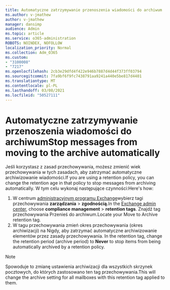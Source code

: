 ```yaml
---
title: Automatyczne zatrzymywanie przenoszenia wiadomości do archiwum
ms.author: v-jmathew
author: v-jmathew
manager: dansimp
audience: Admin
ms.topic: article
ms.service: o365-administration
ROBOTS: NOINDEX, NOFOLLOW
localization_priority: Normal
ms.collection: Adm_O365
ms.custom:
- "3100008"
- "7217"
ms.openlocfilehash: 2cb3e29dfd4f422e946b7887d4d44f373ff03794
ms.sourcegitcommit: 7fa9bf6f9fc7438791aa9241a440e5be817d4401
ms.translationtype: MT
ms.contentlocale: pl-PL
ms.lasthandoff: 03/08/2021
ms.locfileid: "50527111"
---
```

# <a name="stop-messages-from-moving-to-the-archive-automatically"></a><span data-ttu-id="7cfff-102">Automatyczne zatrzymywanie przenoszenia wiadomości do archiwum</span><span class="sxs-lookup"><span data-stu-id="7cfff-102">Stop messages from moving to the archive automatically</span></span>

<span data-ttu-id="7cfff-103">Jeśli korzystasz z zasad przechowywania, możesz zmienić wiek przechowywania w tych zasadach, aby zatrzymać automatyczne archiwizowanie wiadomości.</span><span class="sxs-lookup"><span data-stu-id="7cfff-103">If you are using a retention policy, you can change the retention age in that policy to stop messages from archiving automatically.</span></span> <span data-ttu-id="7cfff-104">W tym celu wykonaj następujące czynności:</span><span class="sxs-lookup"><span data-stu-id="7cfff-104">Here's how:</span></span>

1. <span data-ttu-id="7cfff-105">W centrum [administracyjnym programu Exchange](https://go.microsoft.com/fwlink/?linkid=2059104)wybierz tagi przechowywania **zarządzania**  >  **zgodnością.**</span><span class="sxs-lookup"><span data-stu-id="7cfff-105">In the [Exchange admin center](https://go.microsoft.com/fwlink/?linkid=2059104), choose **compliance management** > **retention tags**.</span></span> <span data-ttu-id="7cfff-106">Znajdź tag przechowywania Przenieś do archiwum.</span><span class="sxs-lookup"><span data-stu-id="7cfff-106">Locate your Move to Archive retention tag.</span></span>
2. <span data-ttu-id="7cfff-107">W tagu przechowywania zmień okres przechowywania (okres archiwizacji) na Nigdy, aby zatrzymać automatyczne archiwizowanie elementów przez zasady przechowywania. </span><span class="sxs-lookup"><span data-stu-id="7cfff-107">In the retention tag, change the retention period (archive period) to **Never** to stop items from being automatically archived by a retention policy.</span></span>

> [!NOTE]
> <span data-ttu-id="7cfff-108">Spowoduje to zmianę ustawienia archiwizacji dla wszystkich skrzynek pocztowych, do których zastosowano ten tag przechowywania.</span><span class="sxs-lookup"><span data-stu-id="7cfff-108">This will change the archive setting for all mailboxes with this retention tag applied to them.</span></span>
